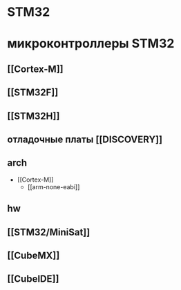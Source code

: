 # STM32

# микроконтроллеры STM32
## [[Cortex-M]]

## [[STM32F]]
## [[STM32H]]

## отладочные платы [[DISCOVERY]]


## arch
- [[Cortex-M]]
	- [[arm-none-eabi]]

## hw

## [[STM32/MiniSat]]

## [[CubeMX]]
## [[CubeIDE]]
